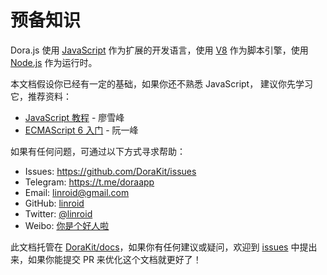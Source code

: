 # 预备知识

Dora.js 使用 [JavaScript](https://developer.mozilla.org/zh-CN/docs/Web/JavaScript) 作为扩展的开发语言，使用 [V8](https://v8.dev/) 作为脚本引擎，使用 [Node.js](https://nodejs.org/) 作为运行时。

本文档假设你已经有一定的基础，如果你还不熟悉 JavaScript， 建议你先学习它，推荐资料：
- [JavaScript 教程](https://www.liaoxuefeng.com/wiki/1022910821149312) - 廖雪峰
- [ECMAScript 6 入门](https://es6.ruanyifeng.com/) - 阮一峰

如果有任何问题，可通过以下方式寻求帮助：
 - Issues: https://github.com/DoraKit/issues
 - Telegram: https://t.me/doraapp
 - Email: linroid@gmail.com
 - GitHub: [linroid](https://github.com/linroid)
 - Twitter: [@linroid](https://twitter.com/linroid)
 - Weibo: [你是个好人啦](https://weibo.com/ekstone)

此文档托管在 [DoraKit/docs](https://github.com/DoraKit/docs)，如果你有任何建议或疑问，欢迎到 [issues](https://github.com/DoraKit/docs/issues) 中提出来，如果你能提交 PR 来优化这个文档就更好了！